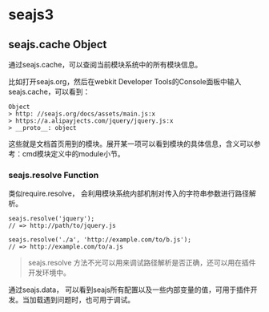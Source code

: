 # seajs3

## seajs.cache Object

通过seajs.cache，可以查阅当前模块系统中的所有模块信息。

比如打开seajs.org，然后在webkit Developer Tools的Console面板中输入seajs.cache，可以看到：

```
Object
> http: //seajs.org/docs/assets/main.js:x
> https://a.alipayjects.com/jquery/jquery.js:x
> __proto__: object
```

这些就是文档首页用到的模块。展开某一项可以看到模块的具体信息，含义可以参考：cmd模块定义中的module小节。

### seajs.resolve Function

类似require.resolve， 会利用模块系统内部机制对传入的字符串参数进行路径解析。

```
seajs.resolve('jquery');
// => http://path/to/jquery.js

seajs.resolve('./a', 'http://example.com/to/b.js');
// => http://example.com/to/a.js
```

> seajs.resolve 方法不光可以用来调试路径解析是否正确，还可以用在插件开发环境中。









通过seajs.data， 可以看到seajs所有配置以及一些内部变量的值，可用于插件开发。当加载遇到问题时，也可用于调试。


